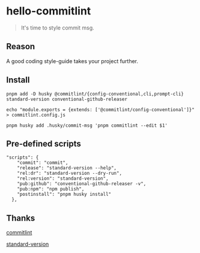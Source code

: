 # hello-commitlint
> It's time to style commit msg.

## Reason

A good coding style-guide takes your project further.


## Install
```
pnpm add -D husky @commitlint/{config-conventional,cli,prompt-cli} standard-version conventional-github-releaser

echo "module.exports = {extends: ['@commitlint/config-conventional']}" > commitlint.config.js

pnpm husky add .husky/commit-msg 'pnpm commitlint --edit $1'
```

## Pre-defined scripts

```
"scripts": {
    "commit": "commit",
    "release": "standard-version --help",
    "rel:dr": "standard-version --dry-run",
    "rel:version": "standard-version",
    "pub:github": "conventional-github-releaser -v",
    "pub:npm": "npm publish",
    "postinstall": "pnpm husky install"
  },
```

## Thanks

[commitlint](https://github.com/conventional-changelog/commitlint)

[standard-version](https://github.com/conventional-changelog/standard-version)